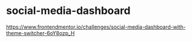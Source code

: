 # social-media-dashboard
https://www.frontendmentor.io/challenges/social-media-dashboard-with-theme-switcher-6oY8ozp_H
